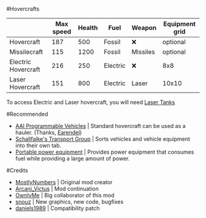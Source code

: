 #Hovercrafts

|   |  Max speed | Health  |  Fuel |  Weapon |  Equipment grid |
|---|---|---|---|---|---|
|  Hovercraft |  187 |  500 |  Fossil |  ❌ |  optional |
|  Missilecraft |  115 |  1200 |  Fossil |  Missiles |  optional |
|  Electric Hovercraft |  216 |  250 |  Electric |  ❌ |  8x8 |
|  Laser Hovercraft |  151 |  800 |  Electric |  Laser |  10x10 |

To access Electric and Laser hovercraft, you will need [Laser Tanks](https://mods.factorio.com/mod/laser_tanks)

#Recommended
 - [AAI Programmable Vehicles](https://mods.factorio.com/mod/aai-programmable-vehicles) | Standard hovercraft can be used as a hauler. (Thanks, [Earendel](https://mods.factorio.com/user/Earendel))
 - [Schallfalke's Transport Group](https://mods.factorio.com/mod/SchallTransportGroup/downloads) | Sorts vehicles and vehicle equipment into their own tab.
 - [Portable power equipment](https://mods.factorio.com/mod/Portable_power) | Provides power equipment that consumes fuel while providing a large amount of power.

#Credits
 - [MostlyNumbers](https://mods.factorio.com/user/MostlyNumbers) | Original mod creator
 - [Arcani_Victus](https://mods.factorio.com/user/Arcani_Victus) | Mod continuation
 - [OwnlyMe](https://mods.factorio.com/user/OwnlyMe) | Big collaborator of this mod
 - [snouz](https://mods.factorio.com/user/snouz) | New graphics, new code, bugfixes
 - [daniels1989](https://mods.factorio.com/user/daniels1989) | Compatibility patch
